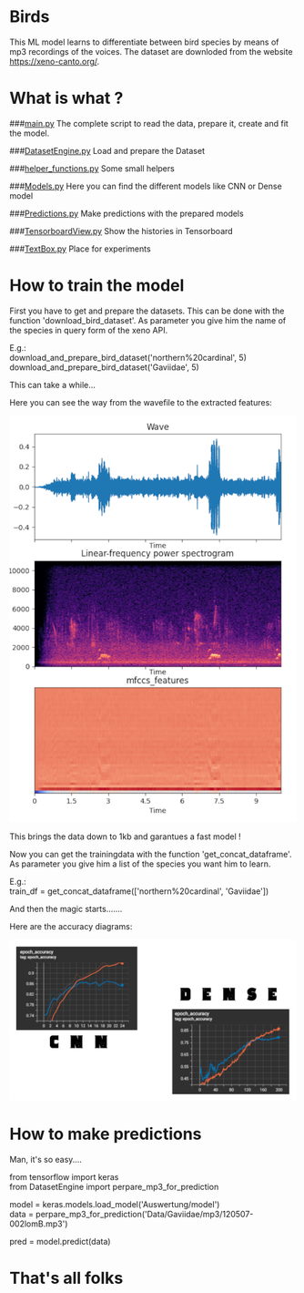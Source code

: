 # Birds

This ML model learns to differentiate between bird species by means of mp3 recordings of the voices.
The dataset are downloded from the website https://xeno-canto.org/.

# What is what ?

###<ins>main.py</ins>
The complete script to read the data, prepare it, create and fit the model.

###<ins>DatasetEngine.py</ins>
Load and prepare the Dataset

###<ins>helper_functions.py</ins>
Some small helpers

###<ins>Models.py</ins>
Here you can find the different models like CNN or Dense model

###<ins>Predictions.py</ins>
Make predictions with the prepared models

###<ins>TensorboardView.py</ins>
Show the histories in Tensorboard

###<ins>TextBox.py</ins>
Place for experiments


# How to train the model

First you have to get and prepare the datasets. This can be done with the function 'download_bird_dataset'.
As parameter you give him the name of the species in query form of the xeno API.

E.g.:  
download_and_prepare_bird_dataset('northern%20cardinal', 5)  
download_and_prepare_bird_dataset('Gaviidae', 5)

This can take a while...

Here you can see the way from the wavefile to the extracted features:

![Alt text](Doc/Diagrams.jpg?raw=true)

This brings the data down to 1kb and garantues a fast model !

Now you can get the trainingdata with the function 'get_concat_dataframe'. As parameter you give him a list of the 
species you want him to learn.

E.g.:  
train_df = get_concat_dataframe(['northern%20cardinal', 'Gaviidae'])


And then the magic starts.......

Here are the accuracy diagrams:

![Alt text](Doc/Diagrams2.jpg?raw=true)


# How to make predictions

Man, it's so easy....

from tensorflow import keras  
from DatasetEngine import perpare_mp3_for_prediction  

model = keras.models.load_model('Auswertung/model')  
data = perpare_mp3_for_prediction('Data/Gaviidae/mp3/120507-002lomB.mp3')  

pred = model.predict(data)  

# That's all folks
